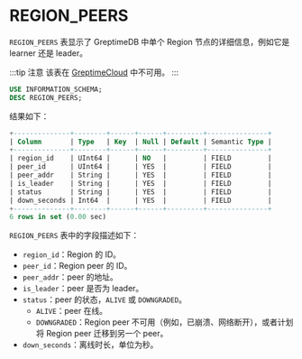 # REGION_PEERS

`REGION_PEERS` 表显示了 GreptimeDB 中单个 Region 节点的详细信息，例如它是 learner 还是 leader。

:::tip 注意
该表在 [GreptimeCloud](https://greptime.cloud/) 中不可用。
:::

```sql
USE INFORMATION_SCHEMA;
DESC REGION_PEERS;
```

结果如下：

```sql
+--------------+--------+------+------+---------+---------------+
| Column       | Type   | Key  | Null | Default | Semantic Type |
+--------------+--------+------+------+---------+---------------+
| region_id    | UInt64 |      | NO   |         | FIELD         |
| peer_id      | UInt64 |      | YES  |         | FIELD         |
| peer_addr    | String |      | YES  |         | FIELD         |
| is_leader    | String |      | YES  |         | FIELD         |
| status       | String |      | YES  |         | FIELD         |
| down_seconds | Int64  |      | YES  |         | FIELD         |
+--------------+--------+------+------+---------+---------------+
6 rows in set (0.00 sec)
```

`REGION_PEERS` 表中的字段描述如下：

- `region_id`：Region 的 ID。
- `peer_id`：Region peer 的 ID。
- `peer_addr`：peer 的地址。
- `is_leader`：peer 是否为 leader。
- `status`：peer 的状态，`ALIVE` 或 `DOWNGRADED`。
  - `ALIVE`：peer 在线。
  - `DOWNGRADED`：Region peer 不可用（例如，已崩溃、网络断开），或者计划将 Region peer 迁移到另一个 peer。
- `down_seconds`：离线时长，单位为秒。
